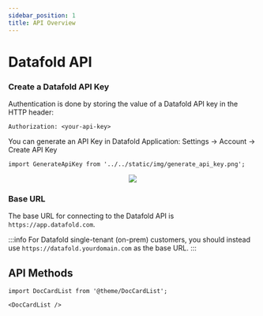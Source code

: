 ```yaml
---
sidebar_position: 1
title: API Overview
---
```


# Datafold API

### Create a Datafold API Key

Authentication is done by storing the value of a Datafold API key in the HTTP header:

`Authorization: <your-api-key>`

You can generate an API Key in Datafold Application: Settings -> Account -> Create API Key

```mdx-code-block
import GenerateApiKey from '../../static/img/generate_api_key.png';

```

<center><img src={GenerateApiKey} style={{width: '50%'}}/></center>

### Base URL

The base URL for connecting to the Datafold API is `https://app.datafold.com`. 

:::info
For Datafold single-tenant (on-prem) customers, you should instead use `https://datafold.yourdomain.com` as the base URL.
:::



## API Methods

```mdx-code-block
import DocCardList from '@theme/DocCardList';

<DocCardList />
```